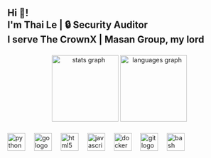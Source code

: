 <h2 align="left">Hi 👋! <br>I'm Thai Le | 🔒 Security Auditor<br>I serve The CrownX | Masan Group, my lord</h2>

###

<div align="center">
  <img src="https://github-readme-stats.vercel.app/api?username=Thailee2710&hide_title=false&hide_rank=false&show_icons=true&include_all_commits=true&disable_animations=false&theme=dracula&locale=en&hide_border=false&cache_seconds=43200" height="150" alt="stats graph"  />
  <img src="https://github-readme-stats.vercel.app/api/top-langs?username=Thailee2710&locale=en&hide_title=false&layout=compact&card_width=320&langs_count=5&theme=dracula&hide_border=false&cache_seconds=43200" height="150" alt="languages graph"  />
</div>

###

<div align="left">
  <img src="https://cdn.jsdelivr.net/gh/devicons/devicon/icons/python/python-original.svg" height="40" alt="python logo"  />
  <img width="12" />
  <img src="https://skillicons.dev/icons?i=go" height="40" alt="go logo"  />
  <img width="12" />
  <img src="https://cdn.jsdelivr.net/gh/devicons/devicon/icons/html5/html5-original.svg" height="40" alt="html5 logo"  />
  <img width="12" />
  <img src="https://cdn.jsdelivr.net/gh/devicons/devicon/icons/javascript/javascript-original.svg" height="40" alt="javascript logo"  />
  <img width="12" />
  <img src="https://skillicons.dev/icons?i=docker" height="40" alt="docker logo"  />
  <img width="12" />
  <img src="https://skillicons.dev/icons?i=git" height="40" alt="git logo"  />
  <img width="12" />
  <img src="https://skillicons.dev/icons?i=bash" height="40" alt="bash logo"  />
</div>
